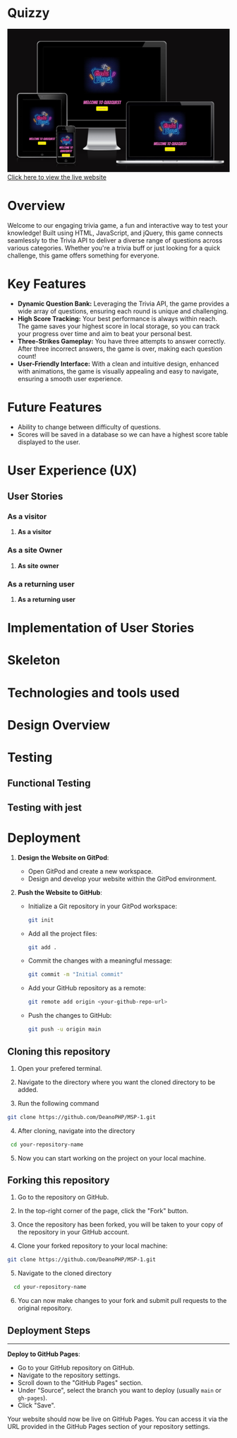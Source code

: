 # Quizzy
![Responsive](assets/images/responsive.png)
[Click here to view the live website](https://deanophp.github.io/quizzy-msp2/)

# Overview
Welcome to our engaging trivia game, a fun and interactive way to test your knowledge! Built using HTML, JavaScript, and jQuery, this game connects seamlessly to the Trivia API to deliver a diverse range of questions across various categories. Whether you're a trivia buff or just looking for a quick challenge, this game offers something for everyone.

# Key Features
+ **Dynamic Question Bank:** Leveraging the Trivia API, the game provides a wide array of questions, ensuring each round is unique and challenging.
+ **High Score Tracking:** Your best performance is always within reach. The game saves your highest score in local storage, so you can track your progress over time and aim to beat your personal best.
+ **Three-Strikes Gameplay:** You have three attempts to answer correctly. After three incorrect answers, the game is over, making each question count!
+ **User-Friendly Interface:** With a clean and intuitive design, enhanced with animations, the game is visually appealing and easy to navigate, ensuring a smooth user experience.

# Future Features
+ Ability to change between difficulty of questions.
+ Scores will be saved in a database so we can have a highest score table displayed to the user.

# User Experience (UX)
## User Stories

### As a visitor
1. **As a visitor**

### As a site Owner
1. **As site owner**

### As a returning user
1. **As a returning user**

# Implementation of User Stories

# Skeleton

# Technologies and tools used

# Design Overview

# Testing
## Functional Testing

## Testing with jest

# Deployment
1. **Design the Website on GitPod**:
   - Open GitPod and create a new workspace.
   - Design and develop your website within the GitPod environment.

2. **Push the Website to GitHub**:
   - Initialize a Git repository in your GitPod workspace:
     ```sh
     git init
     ```
   - Add all the project files:
     ```sh
     git add .
     ```
   - Commit the changes with a meaningful message:
     ```sh
     git commit -m "Initial commit"
     ```
   - Add your GitHub repository as a remote:
     ```sh
     git remote add origin <your-github-repo-url>
     ```
   - Push the changes to GitHub:
     ```sh
     git push -u origin main
     ```
## Cloning this repository

1. Open your prefered terminal.

2. Navigate to the directory where you want the cloned directory to be added.

3. Run the following command 
```sh
git clone https://github.com/DeanoPHP/MSP-1.git
```

4. After cloning, navigate into the directory
```sh
 cd your-repository-name
```

5. Now you can start working on the project on your local machine.

## Forking this repository
1. Go to the repository on GitHub.

2. In the top-right corner of the page, click the "Fork" button.

3. Once the repository has been forked, you will be taken to your copy of the repository in your GitHub account.

4. Clone your forked repository to your local machine:
```sh
git clone https://github.com/DeanoPHP/MSP-1.git
```

5. Navigate to the cloned directory
```sh
  cd your-repository-name
```

6. You can now make changes to your fork and submit pull requests to the original repository.

## Deployment Steps
<hr>

**Deploy to GitHub Pages**:
   - Go to your GitHub repository on GitHub.
   - Navigate to the repository settings.
   - Scroll down to the "GitHub Pages" section.
   - Under "Source", select the branch you want to deploy (usually `main` or `gh-pages`).
   - Click "Save".

Your website should now be live on GitHub Pages. You can access it via the URL provided in the GitHub Pages section of your repository settings.